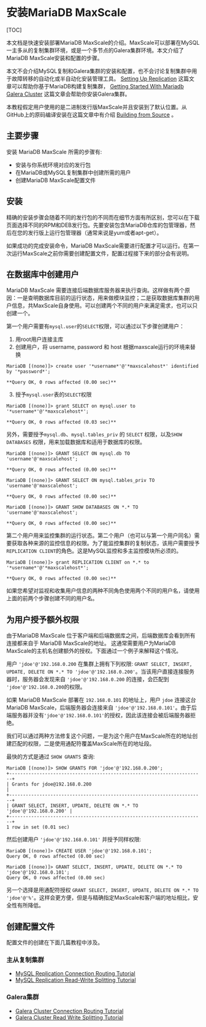 # 安装MariaDB MaxScale

[TOC]



本文档是快速安装部署MariaDB MaxScale的介绍。MaxScale可以部署在MySQL一主多从的复制集群环境，或是一个多节点的Galera集群环境。本文介绍了MariaDB MaxScale安装和配置的步骤。

本文不会介绍MySQL复制和Galera集群的安装和配置，也不会讨论复制集群中用于故障转移的自动化或半自动化安装管理工具。 [Setting Up Replication](https://mariadb.com/kb/en/mariadb/setting-up-replication/) 这篇文章可以帮助你基于MariaDB构建复制集群， [Getting Started With Mariadb Galera Cluster](https://mariadb.com/kb/en/mariadb/getting-started-with-mariadb-galera-cluster/) 这篇文章会帮助你安装Galera集群。

本教程假定用户使用的是二进制发行版MaxScale并且安装到了默认位置。从GitHub上的原码编译安装在这篇文章中有介绍  [Building from Source](../Getting-Started/Building-MaxScale-from-Source-Code.md) 。



## 主要步骤

安装 MariaDB MaxScale 所需的步骤有:

* 安装与你系统环境对应的发行包
* 在MariaDB或MySQL复制集群中创建所需的用户
* 创建MariaDB MaxScale配置文件



## 安装

精确的安装步骤会随着不同的发行包的不同而在细节方面有所区别，您可以在下载页面选择不同的RPM和DEB发行包。先要安装包含MariaDB仓库的包管理器，然后在您的发行版上运行包管理器（通常来说是yum或者apt-get）。

如果成功的完成安装命令，MariaDB MaxScale需要进行配置才可以运行。在第一次运行MaxScale之前你需要创建配置文件，配置过程接下来的部分会有说明。



## 在数据库中创建用户

MariaDB MaxScale 需要连接后端数据库服务器来执行查询。这样做有两个原因：一是查明数据库目前的运行状态，用来做模块监控；二是获取数据库集群的用户信息，共MaxScale自身使用。可以创建两个不同的用户来满足需求，也可以只创建一个。

第一个用户需要有`mysql.user`的`SELECT`权限，可以通过以下步骤创建用户：

1. 用root用户连接主库
2. 创建用户，将 username, password 和 host 根据maxscale运行的环境来替换
```
MariaDB [(none)]> create user '*username*'@'*maxscalehost*' identified by '*password*';

**Query OK, 0 rows affected (0.00 sec)**
```
3. 授予`mysql.user`表的`SELECT`权限
```
MariaDB [(none)]> grant SELECT on mysql.user to '*username*'@'*maxscalehost*';

**Query OK, 0 rows affected (0.03 sec)**
```
另外，需要授予`mysql.db`、`mysql.tables_priv` 的 `SELECT` 权限，以及`SHOW DATABASES` 权限，用来加载数据库和适用于数据库的权限。
```
MariaDB [(none)]> GRANT SELECT ON mysql.db TO 'username'@'maxscalehost';

**Query OK, 0 rows affected (0.00 sec)**

MariaDB [(none)]> GRANT SELECT ON mysql.tables_priv TO 'username'@'maxscalehost';

**Query OK, 0 rows affected (0.00 sec)**

MariaDB [(none)]> GRANT SHOW DATABASES ON *.* TO 'username'@'maxscalehost';

**Query OK, 0 rows affected (0.00 sec)**
```
第二个用户用来监控集群的运行状态。第二个用户（也可以与第一个用户同名）需要获取各种来源的监控信息的权限。为了能监控集群的复制状态，该用户需要授予`REPLICATION CLIENT`的角色。这是MySQL监控和多主监控模块所必须的。

```
MariaDB [(none)]> grant REPLICATION CLIENT on *.* to '*username*'@'*maxscalehost*';

**Query OK, 0 rows affected (0.00 sec)**
```

如果您希望对监视和收集用户信息的两种不同角色使用两个不同的用户名，请使用上面的前两个步骤创建不同的用户名。



## 为用户授予额外权限

由于MariaDB MaxScale 位于客户端和后端数据库之间，后端数据库会看到所有连接都来自于 MariaDB MaxScale的地址。 这通常需要用户为MariaDB MaxScale的主机名创建额外的授权。下面通过一个例子来解释这个情况。

用户 `'jdoe'@'192.168.0.200` 在集群上拥有下列权限: `GRANT SELECT, INSERT, UPDATE, DELETE ON *.* TO 'jdoe'@'192.168.0.200'`。当该用户直接连接服务器时，服务器会发现来自 `'jdoe'@'192.168.0.200` 的连接，会匹配到 `'jdoe'@'192.168.0.200`的权限。

如果 MariaDB MaxScale 部署在 `192.168.0.101` 的地址上，用户 `jdoe` 连接这台 MariaDB MaxScale，后端服务器会连接来自 `'jdoe'@'192.168.0.101'`。由于后端服务器并没有`'jdoe'@'192.168.0.101'`的授权，因此该连接会被后端服务器拒绝。

我们可以通过两种方法修复这个问题，一是为这个用户在MaxScale所在的地址创建匹配的权限，二是使用通配符覆盖MaxScale所在的地址段。

最快的方式是通过 `SHOW GRANTS` 查询:
```
MariaDB [(none)]> SHOW GRANTS FOR 'jdoe'@'192.168.0.200';
+-----------------------------------------------------------------------+
| Grants for jdoe@192.168.0.200                                         |
+-----------------------------------------------------------------------+
| GRANT SELECT, INSERT, UPDATE, DELETE ON *.* TO 'jdoe'@'192.168.0.200' |
+-----------------------------------------------------------------------+
1 row in set (0.01 sec)
```
然后创建用户 `'jdoe'@'192.168.0.101'` 并授予同样权限:
```
MariaDB [(none)]> CREATE USER 'jdoe'@'192.168.0.101';
Query OK, 0 rows affected (0.00 sec)

MariaDB [(none)]> GRANT SELECT, INSERT, UPDATE, DELETE ON *.* TO 'jdoe'@'192.168.0.101';
Query OK, 0 rows affected (0.00 sec)
```

另一个选择是用通配符授权  `GRANT SELECT, INSERT, UPDATE, DELETE ON *.* TO 'jdoe'@'%'`。这样会更方便，但是与精确指定MaxScale和客户端的地址相比，安全性有所降低。


## 创建配置文件

配置文件的创建在下面几篇教程中涉及。

### 主从复制集群

* [MySQL Replication Connection Routing Tutorial](https://github.com/mariadb-corporation/MaxScale/blob/2.0/Documentation/Tutorials/MySQL-Replication-Connection-Routing-Tutorial.md)
* [MySQL Replication Read-Write Splitting Tutorial](https://github.com/mariadb-corporation/MaxScale/blob/2.0/Documentation/Tutorials/MySQL-Replication-Read-Write-Splitting-Tutorial.md)

### Galera集群

* [Galera Cluster Connection Routing Tutorial](https://github.com/mariadb-corporation/MaxScale/blob/2.0/Documentation/Tutorials/Galera-Cluster-Connection-Routing-Tutorial.md)
* [Galera Cluster Read Write Splitting Tutorial](https://github.com/mariadb-corporation/MaxScale/blob/2.0/Documentation/Tutorials/Galera-Cluster-Read-Write-Splitting-Tutorial.md)

